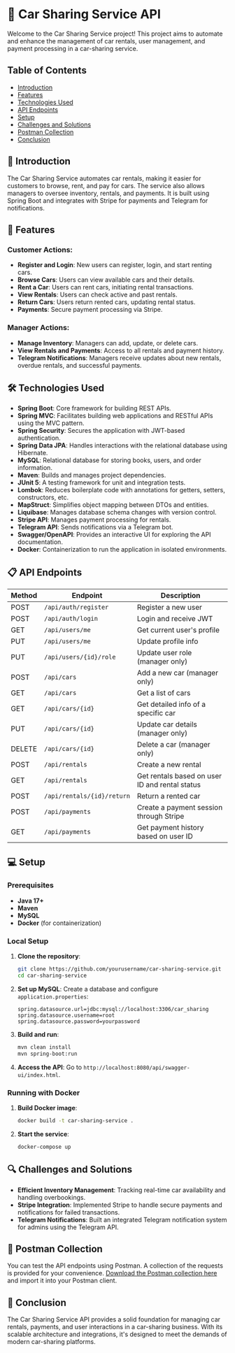# 🚗 Car Sharing Service API

Welcome to the Car Sharing Service project! This project aims to automate and enhance the management of car rentals, user management, and payment processing in a car-sharing service.

## Table of Contents
- [Introduction](#-introduction)
- [Features](#-features)
- [Technologies Used](#%EF%B8%8F-technologies-used)
- [API Endpoints](#-api-endpoints)
- [Setup](#-setup)
- [Challenges and Solutions](#-challenges-and-solutions)
- [Postman Collection](#-postman-collection)
- [Conclusion](#-conclusion)

## 🚀 Introduction

The Car Sharing Service automates car rentals, making it easier for customers to browse, rent, and pay for cars. The service also allows managers to oversee inventory, rentals, and payments. It is built using Spring Boot and integrates with Stripe for payments and Telegram for notifications.

## 🌟 Features

### Customer Actions:
- **Register and Login**: New users can register, login, and start renting cars.
- **Browse Cars**: Users can view available cars and their details.
- **Rent a Car**: Users can rent cars, initiating rental transactions.
- **View Rentals**: Users can check active and past rentals.
- **Return Cars**: Users return rented cars, updating rental status.
- **Payments**: Secure payment processing via Stripe.

### Manager Actions:
- **Manage Inventory**: Managers can add, update, or delete cars.
- **View Rentals and Payments**: Access to all rentals and payment history.
- **Telegram Notifications**: Managers receive updates about new rentals, overdue rentals, and successful payments.

## 🛠️ Technologies Used
- **Spring Boot**: Core framework for building REST APIs.
- **Spring MVC**: Facilitates building web applications and RESTful APIs using the MVC pattern.
- **Spring Security**: Secures the application with JWT-based authentication.
- **Spring Data JPA**: Handles interactions with the relational database using Hibernate.
- **MySQL**: Relational database for storing books, users, and order information.
- **Maven**: Builds and manages project dependencies.
- **JUnit 5**: A testing framework for unit and integration tests.
- **Lombok**: Reduces boilerplate code with annotations for getters, setters, constructors, etc.
- **MapStruct**: Simplifies object mapping between DTOs and entities.
- **Liquibase**: Manages database schema changes with version control.
- **Stripe API**: Manages payment processing for rentals.
- **Telegram API**: Sends notifications via a Telegram bot.
- **Swagger/OpenAPI**: Provides an interactive UI for exploring the API documentation.
- **Docker**: Containerization to run the application in isolated environments.

## 📋 API Endpoints

| Method | Endpoint               | Description                                                |
|--------|------------------------|------------------------------------------------------------|
| POST   | `/api/auth/register`    | Register a new user                                        |
| POST   | `/api/auth/login`       | Login and receive JWT                                      |
| GET    | `/api/users/me`         | Get current user's profile                                 |
| PUT    | `/api/users/me`         | Update profile info                                        |
| PUT    | `/api/users/{id}/role`  | Update user role (manager only)                            |
| POST   | `/api/cars`             | Add a new car (manager only)                               |
| GET    | `/api/cars`             | Get a list of cars                                         |
| GET    | `/api/cars/{id}`        | Get detailed info of a specific car                        |
| PUT    | `/api/cars/{id}`        | Update car details (manager only)                          |
| DELETE | `/api/cars/{id}`        | Delete a car (manager only)                                |
| POST   | `/api/rentals`          | Create a new rental                                        |
| GET    | `/api/rentals`          | Get rentals based on user ID and rental status             |
| POST   | `/api/rentals/{id}/return`| Return a rented car                                        |
| POST   | `/api/payments`         | Create a payment session through Stripe                    |
| GET    | `/api/payments`         | Get payment history based on user ID                       |

## 💻 Setup

### Prerequisites
- **Java 17+**
- **Maven**
- **MySQL**
- **Docker** (for containerization)

### Local Setup

1. **Clone the repository**:
   ```bash
   git clone https://github.com/yourusername/car-sharing-service.git
   cd car-sharing-service
   ```

2. **Set up MySQL**:
   Create a database and configure `application.properties`:
   ```properties
   spring.datasource.url=jdbc:mysql://localhost:3306/car_sharing
   spring.datasource.username=root
   spring.datasource.password=yourpassword
   ```

3. **Build and run**:
   ```bash
   mvn clean install
   mvn spring-boot:run
   ```

4. **Access the API**:
   Go to `http://localhost:8080/api/swagger-ui/index.html`.

### Running with Docker

1. **Build Docker image**:
   ```bash
   docker build -t car-sharing-service .
   ```

2. **Start the service**:
   ```bash
   docker-compose up
   ```

## 🔍 Challenges and Solutions

- **Efficient Inventory Management**: Tracking real-time car availability and handling overbookings.
- **Stripe Integration**: Implemented Stripe to handle secure payments and notifications for failed transactions.
- **Telegram Notifications**: Built an integrated Telegram notification system for admins using the Telegram API.

## 🧾 Postman Collection

You can test the API endpoints using Postman. A collection of the requests is provided for your convenience. [Download the Postman collection here](https://github.com/apanyutin/car-sharing-service/blob/master/сar-sharing-service.postman_collection.json) and import it into your Postman client.

## 📎 Conclusion

The Car Sharing Service API provides a solid foundation for managing car rentals, payments, and user interactions in a car-sharing business. With its scalable architecture and integrations, it's designed to meet the demands of modern car-sharing platforms.
